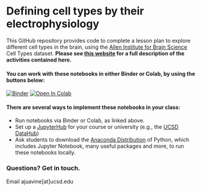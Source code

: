 # Defining cell types by their electrophysiology

This GitHub repository provides code to complete a lesson plan to explore different cell types in the brain, using the <a href="https://alleninstitute.org/what-we-do/brain-science/">Allen Institute for Brain Science</a> Cell Types dataset. **Please see <a href="https://sites.google.com/ucsd.edu/neuroedu/cell-types">this website</a> for a full description of the activities contained here.**

#### You can work with these notebooks in either Binder or Colab, by using the buttons below:
[![Binder](https://mybinder.org/badge_logo.svg)](https://mybinder.org/v2/gh/ajuavinett/CellTypesLesson/master) [![Open In Colab](https://colab.research.google.com/assets/colab-badge.svg)](https://colab.research.google.com/github/ajuavinett/CellTypesLesson)

#### There are several ways to implement these notebooks in your class:
- Run notebooks via Binder or Colab, as linked above.
- Set up a [JupyterHub](https://jupyterhub.readthedocs.io/en/stable/installation-guide-hard.html) for your course or university (e.g., the [UCSD DataHub](http://datahub.ucsd.edu))
- Ask students to download the [Anaconda Distribution](https://www.anaconda.com/products/individual) of Python, which includes Jupyter Notebook, many useful packages and more, to run these notebooks locally.

### Questions? Get in touch.
Email ajuavine[at]ucsd.edu
